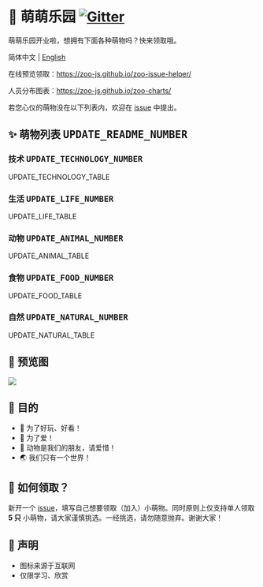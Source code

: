 # 🌈 萌萌乐园 [![Gitter](https://badges.gitter.im/zoo-js/community.svg)](https://gitter.im/zoo-js/community?utm_source=badge&utm_medium=badge&utm_campaign=pr-badge)

萌萌乐园开业啦，想拥有下面各种萌物吗？快来领取哦。

简体中文 | [English](./README.en-US.md)

在线预览领取：https://zoo-js.github.io/zoo-issue-helper/

人员分布图表：https://zoo-js.github.io/zoo-charts/

若您心仪的萌物没在以下列表内，欢迎在 [issue][issue-new] 中提出。

## ✨ 萌物列表 <kbd>UPDATE_README_NUMBER</kbd>

<!-- START -->

### 技术 <kbd>UPDATE_TECHNOLOGY_NUMBER</kbd>

UPDATE_TECHNOLOGY_TABLE

### 生活 <kbd>UPDATE_LIFE_NUMBER</kbd>

UPDATE_LIFE_TABLE

### 动物 <kbd>UPDATE_ANIMAL_NUMBER</kbd>

UPDATE_ANIMAL_TABLE

### 食物 <kbd>UPDATE_FOOD_NUMBER</kbd>

UPDATE_FOOD_TABLE

### 自然 <kbd>UPDATE_NATURAL_NUMBER</kbd>

UPDATE_NATURAL_TABLE

<!-- Created by update-readme.js. -->
<!-- END -->

## 🌟 预览图

![](https://github.com/zoo-js/zoo/blob/main/assets/pets.png?raw=true)

## 💖 目的

- 🎁 为了好玩、好看！
- 💖 为了爱！
- 🙂 动物是我们的朋友，请爱惜！
- 🌏 我们只有一个世界！

## 💄 如何领取？

新开一个 [issue][issue-new]，填写自己想要领取（加入）小萌物。同时原则上仅支持单人领取 **5 只** 小萌物，请大家谨慎挑选。一经挑选，请勿随意抛弃。谢谢大家！

[issue-new]:https://github.com/zoo-js/zoo/issues/new/choose

## 🎁 声明

- 图标来源于互联网
- 仅限学习、欣赏
